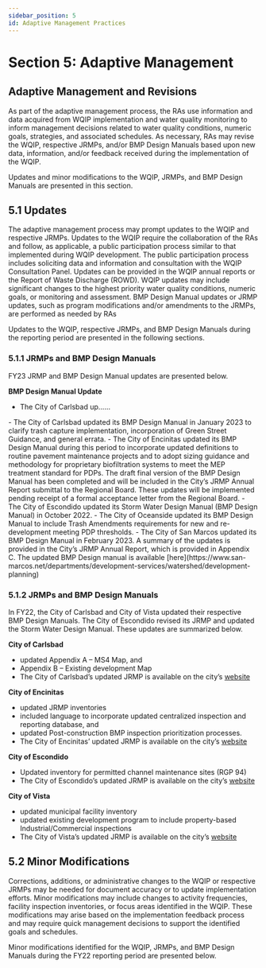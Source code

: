 ```yaml
---
sidebar_position: 5
id: Adaptive Management Practices
---
```


# Section 5: Adaptive Management 
## Adaptive Management and Revisions
As part of the adaptive management process, the RAs use information and data acquired from WQIP implementation and water quality monitoring to inform management decisions related to water quality conditions, numeric goals, strategies, and associated schedules. As necessary, RAs may revise the WQIP, respective JRMPs, and/or BMP Design Manuals based upon new data, information, and/or feedback received during the implementation of the WQIP.

Updates and minor modifications to the WQIP, JRMPs, and BMP Design Manuals are presented in this section.
## 5.1 Updates
The adaptive management process may prompt updates to the WQIP and respective JRMPs. Updates to
the WQIP require the collaboration of the RAs and follow, as applicable, a public participation process
similar to that implemented during WQIP development. The public participation process includes
soliciting data and information and consultation with the WQIP Consultation Panel. Updates can be
provided in the WQIP annual reports or the Report of Waste Discharge (ROWD). WQIP updates may
include significant changes to the highest priority water quality conditions, numeric goals, or monitoring
and assessment. BMP Design Manual updates or JRMP updates, such as program modifications and/or
amendments to the JRMPs, are performed as needed by RAs

Updates to the WQIP, respective JRMPs, and BMP Design Manuals during the reporting period are
presented in the following sections.


### 5.1.1	JRMPs and BMP Design Manuals
FY23 JRMP and BMP Design Manual updates are presented below.

**BMP Design Manual Update**
<ul>
    <li>The City of Carlsbad up......</li>
</ul>
- The City of Carlsbad updated its BMP Design Manual in January 2023 to clarify trash capture implementation, incorporation of Green Street Guidance, and general errata.
- The City of Encinitas updated its BMP Design Manual during this period to incorporate updated definitions to routine pavement maintenance projects and to adopt sizing guidance and methodology for proprietary biofiltration systems to meet the MEP treatment standard for PDPs. The draft final version of the BMP Design Manual has been completed and will be included in the City’s JRMP Annual Report submittal to the Regional Board. These updates will be implemented pending receipt of a formal acceptance letter from the Regional Board. 
- The City of Escondido updated its Storm Water Design Manual (BMP Design Manual) in October 2022.
- The City of Oceanside updated its BMP Design Manual to include Trash Amendments requirements for new and re-development meeting PDP thresholds.
- The City of San Marcos updated its BMP Design Manual in February 2023. A summary of the updates is provided in the City’s JRMP Annual Report, which is provided in Appendix C. The updated BMP Design manual is available [here](https://www.san-marcos.net/departments/development-services/watershed/development-planning) 


### 5.1.2 JRMPs and BMP Design Manuals
In FY22, the City of Carlsbad and City of Vista updated their respective BMP Design Manuals. The City of Escondido revised its JRMP and updated the Storm Water Design Manual. These updates are summarized below.

**City of Carlsbad**

- updated Appendix A – MS4 Map, and
- Appendix B – Existing development Map
- The City of Carlsbad’s updated JRMP is available on the city’s [website](https://www.carlsbadca.gov/departments/community-development/land-development-engineering
)


**City of Encinitas**

- updated JRMP inventories
- included language to incorporate updated centralized inspection and reporting database, and
- updated Post-construction BMP inspection prioritization processes.
- The City of Encinitas’ updated JRMP is available on the city’s [website](https://www.encinitasca.gov/government/departments/public-works/stormwater-management
)


**City of Escondido**

- Updated inventory for permitted channel maintenance sites (RGP 94)
- The City of Escondido’s updated JRMP is available on the city’s [website](https://escondido.org/environmental-programs 
)

**City of Vista**
- updated municipal facility inventory
- updated existing development program to include property-based Industrial/Commercial inspections
- The City of Vista’s updated JRMP is available on the city’s [website](https://www.cityofvista.com/departments/engineering/water-quality-protection/watersheds
)

## 5.2 Minor Modifications
Corrections, additions, or administrative changes to the WQIP or respective JRMPs may be needed for document accuracy or to update implementation efforts. Minor modifications may include changes to activity frequencies, facility inspection inventories, or focus areas identified in the WQIP. These modifications may arise based on the implementation feedback process and may require quick management decisions to support the identified goals and schedules.

Minor modifications identified for the WQIP, JRMPs, and BMP Design Manuals during the FY22 reporting period are presented below.

<!-- ### 5.2.1 WQIP
Minor modifications to the 2021 WQIP post-September 2021 are as follows:
- a
- 
- 
- 
- 
- 
- 
- 

**Upper San Marcos HA Dry Weather Goals Modifications**

The RAs received a comment letter from RWQCB in May 2021 that included comments regarding the Upper San Marcos HA goals. As part of the FY21 WQIP Annual Report (Appendix B), the RAs submitted response to comments which included analysis of data and the methodology that contributed to a re-evaluation of goals and compliance methods. During the 2021-2022 monitoring year, the County of San Diego and City of San Marcos re-evaluated the dry weather goals and pathways to factor in data and information acquired since the development of the WQIP goals. Using this information, the RAs met with RWQCB staff to coordinate and establish revised dry weather goals and compliance pathways. The WQIP dry weather goals have been updated to reflect the results of the re-evaluation and are provided below (Table 21).

**Table 21: Dry Weather Interim and Final Goals for County of San Diego and City of San Marcos in the Upper San Marcos HA**

### 5.2.2 JRMPs and BMP Design Manuals
**City of Carlsbad**

The City of Carlsbad made minor updates to the city’s JRMP document, including updating the MS4 and Existing Development Maps, Appendices A and B of the JRMP. The city’s JRMP is posted on the city’s website and linked through the Regional Clearinghouse.

**County of San Diego**

The County of San Diego BMP Design Manual (BMP DM) provides guidance for land development and public improvement projects to comply with the 2013 Municipal Separate Storm Sewer System (MS4) Permit (Order No. R9-2013-0001 as amended by R9-2015-0001 and R9-2015-0100). The County BMP DM remains in compliance with Provisions E.3.a-d, as it has since its February 2016 adoption. Staff had previously coordinated an update to the Model BMP DM with the regional Land Development Workgroup in FY 2018. During FY 2021-2022, the County of San Diego BMP Design Manual was updated to provide clarification on process and requirements. Minor updates were made to Appendix A of the BMP Design Manual. Priority Development Project (PDP) Attachment 10: BMP Installation Verification form and PDP Attachment 11: BMP Maintenance Agreement Plans.

The current BMP DM is available online on the County of San Diego’s website: https://www.sandiegocounty.gov/content/sdc/dpw/watersheds/DevelopmentandConstruction/BMP_Design_Manual.html -->

